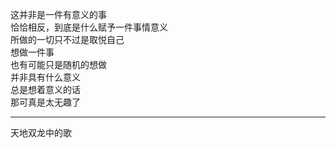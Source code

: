 这并非是一件有意义的事  
恰恰相反，到底是什么赋予一件事情意义  
所做的一切只不过是取悦自己  
想做一件事  
也有可能只是随机的想做  
并非具有什么意义  
总是想着意义的话  
那可真是太无趣了


------
天地双龙中的歌